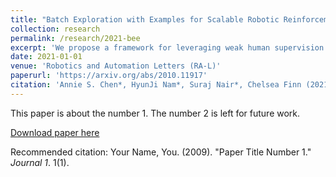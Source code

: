 ```yaml
---
title: "Batch Exploration with Examples for Scalable Robotic Reinforcement Learning"
collection: research
permalink: /research/2021-bee
excerpt: 'We propose a framework for leveraging weak human supervision to enable better robotic exploration for scalable data collection. Using just a few minutes of human supervision, the robot autonomously collects high quality data while unsupervised, providing better data for downstream offline RL.'
date: 2021-01-01
venue: 'Robotics and Automation Letters (RA-L)'
paperurl: 'https://arxiv.org/abs/2010.11917'
citation: 'Annie S. Chen*, HyunJi Nam*, Suraj Nair*, Chelsea Finn (2021). &quot;Batch Exploration with Examples for Scalable Robotic Reinforcement Learning.&quot; Robotics and Automation Letters (RA-L).'
---
```

This paper is about the number 1. The number 2 is left for future work.

[Download paper here](http://academicpages.github.io/files/paper1.pdf)

Recommended citation: Your Name, You. (2009). "Paper Title Number 1." <i>Journal 1</i>. 1(1).
